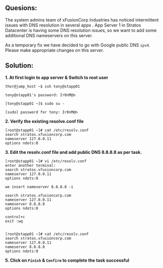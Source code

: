 

## Quesions:

The system admins team of xFusionCorp Industries has noticed intermittent issues with DNS resolution in several apps . App Server 1 in Stratos Datacenter is having some DNS resolution issues, so we want to add some additional DNS nameservers on this server.



As a temporary fix we have decided to go with Google public DNS `ipv4`. Please make appropriate changes on this server.



## Solution:  

**1. At first login to app server  & Switch to  root user**

```
thor@jump_host ~$ ssh tony@stapp01

tony@stapp01's password: Ir0nM@n

[tony@stapp01 ~]$ sudo su -

[sudo] password for tony: Ir0nM@n
```

**2.  Verify the existing  resolve.conf file**

```
[root@stapp01 ~]# cat /etc/resolv.conf
search stratos.xfusioncorp.com
nameserver 127.0.0.11
options ndots:0
```

**3.  Edit the  resolv.conf  file and add public DNS 8.8.8.8 as per task.**

```
[root@stapp01 ~]# vi /etc/resolv.conf
enter another terminal:
search stratos.xfusioncorp.com
nameserver 127.0.0.11
options ndots:0

we insert nameserver 8.8.8.8 -i

search stratos.xfusioncorp.com
nameserver 127.0.0.11
nameserver 8.8.8.8
options ndots:0

control+c
exit :wq
 

[root@stapp01 ~]# cat /etc/resolv.conf
search stratos.xfusioncorp.com
nameserver 127.0.0.11
nameserver 8.8.8.8
options ndots:0
```

**5.  Click on `Finish` & `Confirm` to complete the task successful**